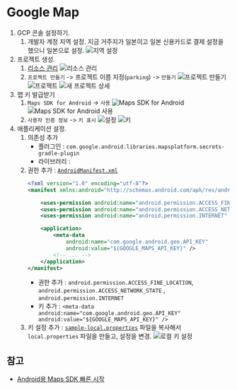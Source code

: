 # Google Map

1. GCP 콘솔 설정하기.
    1. 개발자 계정 지역 설정. 지금 거주지가 일본이고 일본 신용카드로 결제 설정을 했으니 일본으로 설정.
       ![지역 설정](asset/gcp/gcp%20account.png)
2. 프로젝트 생성.
    1. [리소스 관리](https://console.cloud.google.com/cloud-resource-manager)
       ![리소스 관리](asset/gcp/gcp%20resource%20manager.png)
    2. `프로젝트 만들기` -> 프로젝트 이름 지정(`parking`) -> `만들기`
       ![프로젝트 만들기](asset/gcp/create%20project.png)
       ![프로젝트](asset/gcp/create%20project%20result.png)
       ![새 프로젝트 상세](asset/gcp/parking%20project.png)
3. 맵 키 발급받기
    1. `Maps SDK for Android` -> `사용`
       ![Maps SDK for Android](asset/gcp/Maps%20SDK%20for%20Android.png)
       ![Maps SDK for Android 사용](asset/gcp/Maps%20SDK%20for%20Android%20enabled.png)
    2. `사용자 인증 정보` -> `키 표시`
       ![설정](asset/gcp/maps%20api%20credential.png)
       ![키](asset/gcp/maps%20api%20key.png)
4. 애플리케이션 설정.
    1. 의존성 추가
        - 플러그인 : `com.google.android.libraries.mapsplatform.secrets-gradle-plugin`
        - 라이브러리 :
    2. 권한 추가 : [`AndroidManifest.xml`](../app/src/main/AndroidManifest.xml)
       ```xml
       <?xml version="1.0" encoding="utf-8"?>
       <manifest xmlns:android="http://schemas.android.com/apk/res/android">
       
           <uses-permission android:name="android.permission.ACCESS_FINE_LOCATION" />
           <uses-permission android:name="android.permission.ACCESS_NETWORK_STATE" />
           <uses-permission android:name="android.permission.INTERNET" />
       
           <application>
               <meta-data
                   android:name="com.google.android.geo.API_KEY"
                   android:value="${GOOGLE_MAPS_API_KEY}" />
               <!-- ... -->
           </application>
       </manifest>
       ```
        - 권한 추가 : `android.permission.ACCESS_FINE_LOCATION`, `android.permission.ACCESS_NETWORK_STATE`
          , `android.permission.INTERNET`
        - 키 추가 : `<meta-data android:name="com.google.android.geo.API_KEY" android:value="${GOOGLE_MAPS_API_KEY}" />`
    3. 키 설정 추가 : [`sample-local.properties`](../sample-local.properties) 파일을 복사해서 `local.properties` 파일을 만들고, 설정을 변경.
       ![로컬 키 설정](asset/gcp/maps%20local%20config.png)

## 참고

- [Android용 Maps SDK 빠른 시작](https://developers.google.com/maps/documentation/android-sdk/start)

